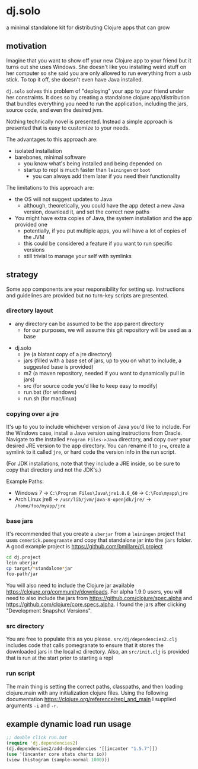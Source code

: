 # dj.solo
a minimal standalone kit for distributing Clojure apps that can grow

## motivation

Imagine that you want to show off your new Clojure app to your friend
but it turns out she uses Windows. She doesn't like you installing
weird stuff on her computer so she said you are only allowed to run
everything from a usb stick. To top it off, she doesn't even have
Java installed.

`dj.solo` solves this problem of "deploying" your app to your friend under her constraints. It does so by creating a standalone clojure
app/distribution that bundles everything you need to run the
application, including the jars, source code, and even the desired
jvm.

Nothing technically novel is presented. Instead a simple approach is presented that is easy to customize to your needs.

The advantages to this approach are:

- isolated installation
- barebones, minimal software
  - you know what's being installed and being depended on
  - startup to repl is much faster than `leiningen` or `boot`
    - you can always add them later if you need their functionality
    
The limitations to this approach are:

- the OS will not suggest updates to Java
  - although, theoretically, you could have the app detect a new Java version, download it, and set the correct new paths
- You might have extra copies of Java, the system installation and the app provided one
  - potentially, if you put multiple apps, you will have a lot of copies of the JVM
  - this could be considered a feature if you want to run specific versions
  - still trivial to manage your self with symlinks

## strategy

Some app components are your responsibility for setting
up. Instructions and guidelines are provided but no turn-key scripts
are presented.

### directory layout

- any directory can be assumed to be the app parent directory
  - for our purposes, we will assume this git repository will be used
    as a base

+ dj.solo
  + jre (a blatant copy of a jre directory)
  + jars (filled with a base set of jars, up to you on what to
    include, a suggested base is provided)
  + m2 (a maven repository, needed if you want to dynamically pull in
    jars)
  + src (for source code you'd like to keep easy to modify)
  - run.bat (for windows)
  - run.sh (for mac/linux)

### copying over a jre

It's up to you to include whichever version of Java you'd like to
include. For the Windows case, install a Java version using
instructions from Oracle. Navigate to the installed `Program Files->Java`
directory, and copy over your desired JRE version to the app
directory. You can rename it to `jre`, create a symlink to it called
`jre`, or hard code the version info in the run script.

(For JDK installations, note that they include a JRE inside, so be
sure to copy that directory and not the JDK's.)

Example Paths:
- Windows 7 ->  `C:\Program Files\Java\jre1.8.0_60` -> `C:\Foo\myapp\jre`
- Arch Linux jre8 -> `/usr/lib/jvm/java-8-openjdk/jre/` -> `/home/foo/myapp/jre`

### base jars

It's recommended that you create a `uberjar` from a `leiningen` project
that uses `cemerick.pomegranate` and copy that standalone jar into the
`jars` folder. A good example project is
https://github.com/bmillare/dj.project

```bash
cd dj.project
lein uberjar
cp target/*standalone*jar
foo-path/jar
```

You will also need to include the Clojure jar available https://clojure.org/community/downloads. For alpha 1.9.0 users,
you will need to also include the jars from
https://github.com/clojure/spec.alpha and
https://github.com/clojure/core.specs.alpha. I found the jars after clicking "Development Snapshot Versions".

### src directory

You are free to populate this as you please. `src/dj/dependencies2.clj`
includes code that calls pomegranate to ensure that it stores the
downloaded jars in the local `m2` directory. Also, an `src/init.clj` is provided that is run at the start prior to starting a repl

### run script

The main thing is setting the correct paths, classpaths, and then loading clojure.main with any initialization clojure files. Using the following documentation https://clojure.org/reference/repl_and_main I supplied arguments `-i` and `-r`.

## example dynamic load run usage

```clojure
;; double click run.bat
(require 'dj.dependencies2)
(dj.dependencies2/add-dependencies '[[incanter "1.5.7"]])
(use '(incanter core stats charts io))
(view (histogram (sample-normal 1000)))
```
